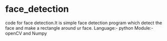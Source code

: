 # face_detection
code for face detection.It is simple face detection program which detect the face and make a rectangle around ur face.
Language:- python
Module:- openCV and Numpy
